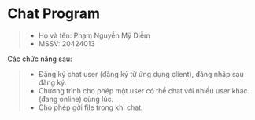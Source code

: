 # Chat Program

> - Họ và tên: Phạm Nguyễn Mỹ Diễm
> - MSSV: 20424013

Các chức năng sau:
>- Đăng ký chat user (đăng ký từ ứng dụng client), đăng nhập sau đăng ký.
>- Chương trình cho phép một user có thể chat với nhiều user khác (đang online) cùng lúc.
>- Cho phép gởi file trong khi chat.

